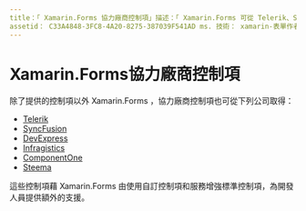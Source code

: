 ```yaml
---
title：「 Xamarin.Forms 協力廠商控制項」描述：「 Xamarin.Forms 可從 Telerik、SyncFusion、DevExpress、Infragistics、ComponentOne 和 Steema 等公司取得開發的其他控制項。」
assetid： C33A4848-3FC8-4A20-8275-387039F541AD ms. 技術： xamarin-表單作者： davidbritch ms. author： dabritch ms. 日期：08/08/2019 否-loc： [ Xamarin.Forms ， Xamarin.Essentials ]
---
```


# <a name="xamarinforms-third-party-controls"></a>Xamarin.Forms協力廠商控制項

除了提供的控制項以外 Xamarin.Forms ，協力廠商控制項也可從下列公司取得：

- [Telerik](https://www.telerik.com/xamarin-ui)
- [SyncFusion](https://www.syncfusion.com/xamarin-ui-controls)
- [DevExpress](https://www.devexpress.com/xamarin/)
- [Infragistics](https://www.infragistics.com/products/xamarin)
- [ComponentOne](https://www.grapecity.com/componentone-xamarin/)
- [Steema](https://www.steema.com/product/forms)

這些控制項藉 Xamarin.Forms 由使用自訂控制項和服務增強標準控制項，為開發人員提供額外的支援。
